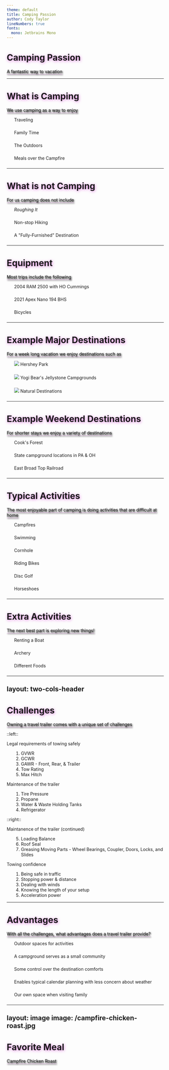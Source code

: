 ```yaml
---
theme: default
title: Camping Passion
author: Cody Taylor
lineNumbers: true
fonts:
  mono: Jetbrains Mono
---
```


# <map-campground></map-campground> Camping Passion

A fantastic way to vacation

---

# What is Camping

We use camping as a way to enjoy

- <majesticons-map-simple-destination></majesticons-map-simple-destination> Traveling
- <material-symbols-family-restroom></material-symbols-family-restroom> Family Time
- <material-symbols-forest></material-symbols-forest> The Outdoors
- <mdi-campfire></mdi-campfire> Meals over the Campfire

<style>
    ul { list-style-type: none; }
    ul li {
        margin-left: 0;
        padding-left: 0;
    }
</style>

---

# What is not Camping

For us camping does not include

- <bi-moon-stars-fill></bi-moon-stars-fill> _Roughing It_
- <material-symbols-hiking></material-symbols-hiking> Non-stop Hiking
- <mingcute-bowknot-line></mingcute-bowknot-line> A "Fully-Furnished" Destination

<style>
    ul { list-style-type: none; }
    ul li {
        margin-left: 0;
        padding-left: 0;
    }
</style>

---

# Equipment

Most trips include the following

- <mdi-car-pickup></mdi-car-pickup> 2004 RAM 2500 with HO Cummings
- <mdi-truck-trailer></mdi-truck-trailer> 2021 Apex Nano 194 BHS
- <mdi-bicycle></mdi-bicycle> Bicycles

<style>
    ul { list-style-type: none; }
    ul li {
        margin-left: 0;
        padding-left: 0;
    }
</style>

---

# Example Major Destinations

For a week long vacation we enjoy destinations such as

- <img class="inline-block size-20 mr-4" src="/hersheypark-icon.svg"> Hershey Park
- <img class="inline-block size-20 mr-4" src="/campjellystone-icon.png"> Yogi Bear's Jellystone Campgrounds
- <img class="inline-block size-20 mr-4" src="/ohio-cardinal-icon.svg"> Natural Destinations

<style>
    ul { list-style-type: none; }
    ul li {
        margin-left: 0;
        margin-bottom: 1.5rem;
        padding-left: 0;
    }
</style>

<!--
Natural Destinations include forests, lakes, rivers, etc - Using the icon
from [Ohio Department of Natural Resources](https://ohiodnr.gov/go-and-do/plan-a-visit/find-a-property/pymatuning-state-park).
-->

---

# Example Weekend Destinations

For shorter stays we enjoy a variety of destinations

- Cook's Forest
- State campground locations in PA & OH
- East Broad Top Railroad

---

# Typical Activities

The most enjoyable part of camping is doing activities that are difficult at home

- <mdi-campfire></mdi-campfire> Campfires
- <mdi-swim></mdi-swim> Swimming
- <mdi-corn></mdi-corn> <mdi-circle-box></mdi-circle-box> Cornhole
- <mdi-bicycle></mdi-bicycle> Riding Bikes
- <tabler-golf></tabler-golf> Disc Golf
- <mdi-horseshoe></mdi-horseshoe> Horseshoes

<style>
    ul { list-style-type: none; }
    ul li {
        margin-left: 0;
        padding-left: 0;
    }
</style>

---

# Extra Activities

The next best part is exploring new things!

- <map-boating></map-boating> Renting a Boat
- <map-archery></map-archery> Archery
- <map-food></map-food> Different Foods

<style>
    ul { list-style-type: none; }
    ul li {
        margin-left: 0;
        padding-left: 0;
    }
</style>

---
layout: two-cols-header
---

# Challenges

Owning a travel trailer comes with a unique set of challenges

::left::

<v-click>
<map-lawyer></map-lawyer> Legal requirements of towing safely

1. GVWR
2. GCWR
3. GAWR - Front, Rear, & Trailer
4. Tow Rating
5. Max Hitch
</v-click>

<v-click>
<mdi-wrench></mdi-wrench> Maintenance of the trailer

1. Tire Pressure
2. Propane
3. Water & Waste Holding Tanks
4. Refrigerator
</v-click>

::right::

<v-click>
<mdi-wrench></mdi-wrench> Maintanence of the trailer (continued)

<ol start="5">
    <li>Loading Balance</li>
    <li>Roof Seal</li>
    <li>Greasing Moving Parts - Wheel Bearings, Coupler, Doors, Locks, and Slides</li>
</ol>
</v-click>

<v-click>
<mdi-check-bold></mdi-check-bold> Towing confidence

1. Being safe in traffic
2. Stopping power & distance
3. Dealing with winds
4. Knowing the length of your setup
5. Acceleration power
</v-click>

<style>
    .two-cols-header {
        grid-template-rows: unset;
    }
    ol {
        margin-left: 1.375rem;
    }
</style>

---

# Advantages

With all the challenges, what advantages does a travel trailer provide?

- <mingcute-maple-leaf-line></mingcute-maple-leaf-line> Outdoor spaces for activities
- <map-playground></map-playground> A campground serves as a small community
- <material-symbols-wifi></material-symbols-wifi> Some control over the destination comforts
- <material-symbols-weather-mix-outline></material-symbols-weather-mix-outline> Enables typical calendar planning with less concern about weather
- <material-symbols-family-home-outline-rounded></material-symbols-family-home-outline-rounded> Our own space when visiting family

<style>
    ul { list-style-type: none; }
    ul li {
        margin-left: 0;
        padding-left: 0;
    }
</style>

---
layout: image
image: /campfire-chicken-roast.jpg
---

# Favorite Meal

Campfire Chicken Roast

<style>
    h1 {
        text-shadow: #de78de 1px 2px 10px;
    }

    h1 + p {
        text-shadow: #000 2px 2px 4px;
        text-decoration: #de78de7f underline solid 1px;
        text-underline-offset: 0.1875rem;
    }
</style>
